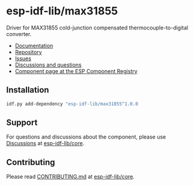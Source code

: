 # esp-idf-lib/max31855

Driver for MAX31855 cold-junction compensated thermocouple-to-digital converter.

* [Documentation](https://esp-idf-lib.github.io/max31855/)
* [Repository](https://github.com/esp-idf-lib/max31855)
* [Issues](https://github.com/esp-idf-lib/max31855/issues)
* [Discussions and questions](https://github.com/esp-idf-lib/core/discussions)
* [Component page at the ESP Component Registry](https://components.espressif.com/components/esp-idf-lib/max31855)

## Installation

```sh
idf.py add-dependency "esp-idf-lib/max31855^1.0.0
```

## Support

For questions and discussions about the component, please use
[Discussions](https://github.com/esp-idf-lib/core/discussions)
at [esp-idf-lib/core](https://github.com/esp-idf-lib/core).

## Contributing

Please read [CONTRIBUTING.md](https://github.com/esp-idf-lib/core/blob/main/CONTRIBUTING.md)
at [esp-idf-lib/core](https://github.com/esp-idf-lib/core).
